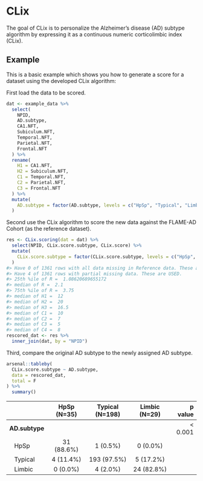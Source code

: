 
<!-- README.md is generated from README.Rmd. Please edit that file -->

# CLix

<!-- badges: start -->
<!-- badges: end -->

The goal of CLix is to personalize the Alzheimer’s disease (AD) subtype
algorithm by expressing it as a continuous numeric corticolimbic index
(CLix).

## Example

This is a basic example which shows you how to generate a score for a
dataset using the developed CLix algorithm:

First load the data to be scored.

``` r
dat <- example_data %>% 
  select(
    NPID, 
    AD.subtype, 
    CA1.NFT, 
    Subiculum.NFT, 
    Temporal.NFT, 
    Parietal.NFT, 
    Frontal.NFT
  ) %>% 
  rename(
    H1 = CA1.NFT, 
    H2 = Subiculum.NFT, 
    C1 = Temporal.NFT, 
    C2 = Parietal.NFT, 
    C3 = Frontal.NFT
  ) %>% 
  mutate(
    AD.subtype = factor(AD.subtype, levels = c("HpSp", "Typical", "Limbic"))
  )
```

Second use the CLix algorithm to score the new data against the FLAME-AD
Cohort (as the reference dataset).

``` r
res <- CLix.scoring(dat = dat) %>% 
  select(NPID, CLix.score.subtype, CLix.score) %>% 
  mutate(
    CLix.score.subtype = factor(CLix.score.subtype, levels = c("HpSp", "Typical", "Limbic"))
  )
#> Have 0 of 1361 rows with all data missing in Reference data. These are DELETED. 
#> Have 4 of 1361 rows with partial missing data. These are USED. 
#> 25th %ile of R =  1.08620689655172 
#> median of R =  2.1 
#> 75th %ile of R =  3.75 
#> median of H1 =  12 
#> median of H2 =  20 
#> median of H3 =  16.5 
#> median of C1 =  10 
#> median of C2 =  7 
#> median of C3 =  5 
#> median of C4 =  8
rescored_dat <- res %>% 
  inner_join(dat, by = "NPID")
```

Third, compare the original AD subtype to the newly assigned AD subtype.

``` r
arsenal::tableby(
  CLix.score.subtype ~ AD.subtype, 
  data = rescored_dat, 
  total = F
) %>% 
  summary()
```

|                | HpSp (N=35) | Typical (N=198) | Limbic (N=29) |  p value |
|:---------------|:-----------:|:---------------:|:-------------:|---------:|
| **AD.subtype** |             |                 |               | \< 0.001 |
|    HpSp        | 31 (88.6%)  |    1 (0.5%)     |   0 (0.0%)    |          |
|    Typical     |  4 (11.4%)  |   193 (97.5%)   |   5 (17.2%)   |          |
|    Limbic      |  0 (0.0%)   |    4 (2.0%)     |  24 (82.8%)   |          |
